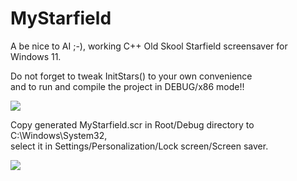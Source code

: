 # MyStarfield
A be nice to AI ;-), working C++ Old Skool Starfield screensaver for Windows 11.<br>

Do not forget to tweak InitStars() to your own convenience<br>
and to run and compile the project in DEBUG/x86 mode!!<br>

<img src=https://github.com/RayColt/MyStarfield/blob/master/.gitfiles/x86.jpg>

Copy generated MyStarfield.scr in Root/Debug directory to C:\Windows\System32,<br>
select it in Settings/Personalization/Lock screen/Screen saver.

<img src=https://github.com/RayColt/MyStarfield/blob/master/.gitfiles/MyStarfield.gif>
